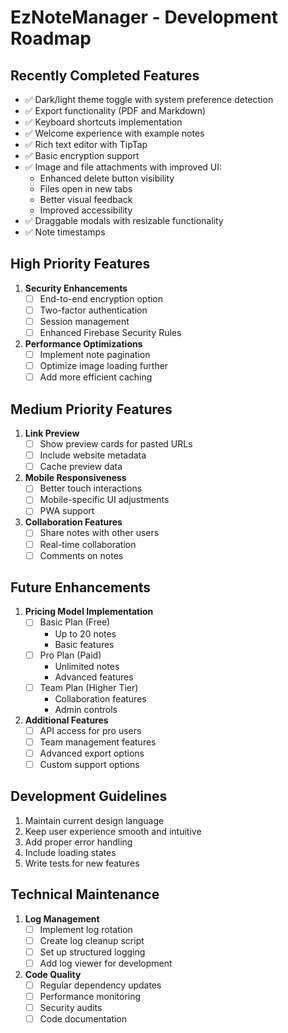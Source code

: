 # EzNoteManager - Development Roadmap

## Recently Completed Features
- ✅ Dark/light theme toggle with system preference detection
- ✅ Export functionality (PDF and Markdown)
- ✅ Keyboard shortcuts implementation
- ✅ Welcome experience with example notes
- ✅ Rich text editor with TipTap
- ✅ Basic encryption support
- ✅ Image and file attachments with improved UI:
  - Enhanced delete button visibility
  - Files open in new tabs
  - Better visual feedback
  - Improved accessibility
- ✅ Draggable modals with resizable functionality
- ✅ Note timestamps

## High Priority Features
1. **Security Enhancements**
   - [ ] End-to-end encryption option
   - [ ] Two-factor authentication
   - [ ] Session management
   - [ ] Enhanced Firebase Security Rules

2. **Performance Optimizations**
   - [ ] Implement note pagination
   - [ ] Optimize image loading further
   - [ ] Add more efficient caching

## Medium Priority Features
1. **Link Preview**
   - [ ] Show preview cards for pasted URLs
   - [ ] Include website metadata
   - [ ] Cache preview data

2. **Mobile Responsiveness**
   - [ ] Better touch interactions
   - [ ] Mobile-specific UI adjustments
   - [ ] PWA support

3. **Collaboration Features**
   - [ ] Share notes with other users
   - [ ] Real-time collaboration
   - [ ] Comments on notes

## Future Enhancements
1. **Pricing Model Implementation**
   - [ ] Basic Plan (Free)
     - Up to 20 notes
     - Basic features
   - [ ] Pro Plan (Paid)
     - Unlimited notes
     - Advanced features
   - [ ] Team Plan (Higher Tier)
     - Collaboration features
     - Admin controls

2. **Additional Features**
   - [ ] API access for pro users
   - [ ] Team management features
   - [ ] Advanced export options
   - [ ] Custom support options

## Development Guidelines
1. Maintain current design language
2. Keep user experience smooth and intuitive
3. Add proper error handling
4. Include loading states
5. Write tests for new features

## Technical Maintenance
1. **Log Management**
   - [ ] Implement log rotation
   - [ ] Create log cleanup script
   - [ ] Set up structured logging
   - [ ] Add log viewer for development

2. **Code Quality**
   - [ ] Regular dependency updates
   - [ ] Performance monitoring
   - [ ] Security audits
   - [ ] Code documentation 